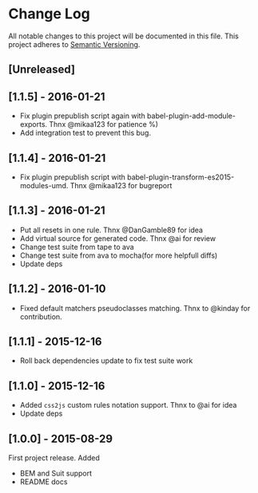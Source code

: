 # Change Log

All notable changes to this project will be documented in this file.
This project adheres to [Semantic Versioning](http://semver.org/).

## [Unreleased]

## [1.1.5] - 2016-01-21
- Fix plugin prepublish script again with babel-plugin-add-module-exports. Thnx @mikaa123 for patience %)
- Add integration test to prevent this bug.

## [1.1.4] - 2016-01-21
- Fix plugin prepublish script with babel-plugin-transform-es2015-modules-umd. Thnx @mikaa123 for bugreport

## [1.1.3] - 2016-01-21
- Put all resets in one rule. Thnx @DanGamble89 for idea
- Add virtual source for generated code. Thnx @ai for review
- Change test suite from tape to ava
- Change test suite from ava to mocha(for more helpfull diffs)
- Update deps

## [1.1.2] - 2016-01-10
- Fixed default matchers pseudoclasses matching. Thnx to @kinday for contribution.

## [1.1.1] - 2015-12-16
- Roll back dependencies update to fix test suite work

## [1.1.0] - 2015-12-16
- Added `css2js` custom rules notation support. Thnx to @ai for idea
- Update deps

## [1.0.0] - 2015-08-29
First project release.
Added
 - BEM and Suit support
 - README docs
